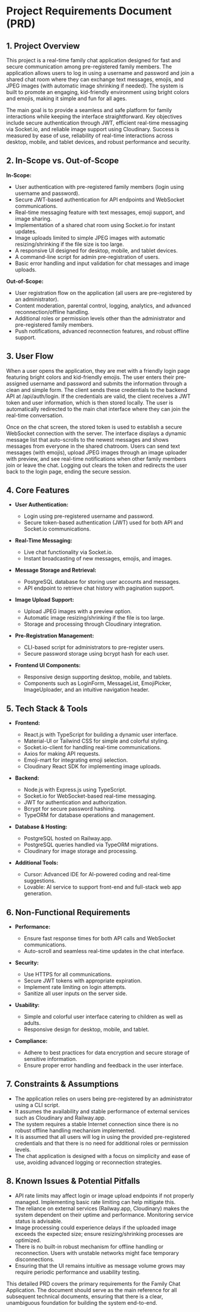 # Project Requirements Document (PRD)

## 1. Project Overview

This project is a real-time family chat application designed for fast and secure communication among pre-registered family members. The application allows users to log in using a username and password and join a shared chat room where they can exchange text messages, emojis, and JPEG images (with automatic image shrinking if needed). The system is built to promote an engaging, kid-friendly environment using bright colors and emojis, making it simple and fun for all ages.

The main goal is to provide a seamless and safe platform for family interactions while keeping the interface straightforward. Key objectives include secure authentication through JWT, efficient real-time messaging via Socket.io, and reliable image support using Cloudinary. Success is measured by ease of use, reliability of real-time interactions across desktop, mobile, and tablet devices, and robust performance and security.

## 2. In-Scope vs. Out-of-Scope

**In-Scope:**

*   User authentication with pre-registered family members (login using username and password).
*   Secure JWT-based authentication for API endpoints and WebSocket communications.
*   Real-time messaging feature with text messages, emoji support, and image sharing.
*   Implementation of a shared chat room using Socket.io for instant updates.
*   Image uploads limited to simple JPEG images with automatic resizing/shrinking if the file size is too large.
*   A responsive UI designed for desktop, mobile, and tablet devices.
*   A command-line script for admin pre-registration of users.
*   Basic error handling and input validation for chat messages and image uploads.

**Out-of-Scope:**

*   User registration flow on the application (all users are pre-registered by an administrator).
*   Content moderation, parental control, logging, analytics, and advanced reconnection/offline handling.
*   Additional roles or permission levels other than the administrator and pre-registered family members.
*   Push notifications, advanced reconnection features, and robust offline support.

## 3. User Flow

When a user opens the application, they are met with a friendly login page featuring bright colors and kid-friendly emojis. The user enters their pre-assigned username and password and submits the information through a clean and simple form. The client sends these credentials to the backend API at /api/auth/login. If the credentials are valid, the client receives a JWT token and user information, which is then stored locally. The user is automatically redirected to the main chat interface where they can join the real-time conversation.

Once on the chat screen, the stored token is used to establish a secure WebSocket connection with the server. The interface displays a dynamic message list that auto-scrolls to the newest messages and shows messages from everyone in the shared chatroom. Users can send text messages (with emojis), upload JPEG images through an image uploader with preview, and see real-time notifications when other family members join or leave the chat. Logging out clears the token and redirects the user back to the login page, ending the secure session.

## 4. Core Features

*   **User Authentication:**

    *   Login using pre-registered username and password.
    *   Secure token-based authentication (JWT) used for both API and Socket.io communications.

*   **Real-Time Messaging:**

    *   Live chat functionality via Socket.io.
    *   Instant broadcasting of new messages, emojis, and images.

*   **Message Storage and Retrieval:**

    *   PostgreSQL database for storing user accounts and messages.
    *   API endpoint to retrieve chat history with pagination support.

*   **Image Upload Support:**

    *   Upload JPEG images with a preview option.
    *   Automatic image resizing/shrinking if the file is too large.
    *   Storage and processing through Cloudinary integration.

*   **Pre-Registration Management:**

    *   CLI-based script for administrators to pre-register users.
    *   Secure password storage using bcrypt hash for each user.

*   **Frontend UI Components:**

    *   Responsive design supporting desktop, mobile, and tablets.
    *   Components such as LoginForm, MessageList, EmojiPicker, ImageUploader, and an intuitive navigation header.

## 5. Tech Stack & Tools

*   **Frontend:**

    *   React.js with TypeScript for building a dynamic user interface.
    *   Material-UI or Tailwind CSS for simple and colorful styling.
    *   Socket.io-client for handling real-time communications.
    *   Axios for making API requests.
    *   Emoji-mart for integrating emoji selection.
    *   Cloudinary React SDK for implementing image uploads.

*   **Backend:**

    *   Node.js with Express.js using TypeScript.
    *   Socket.io for WebSocket-based real-time messaging.
    *   JWT for authentication and authorization.
    *   Bcrypt for secure password hashing.
    *   TypeORM for database operations and management.

*   **Database & Hosting:**

    *   PostgreSQL hosted on Railway.app.
    *   PostgreSQL queries handled via TypeORM migrations.
    *   Cloudinary for image storage and processing.

*   **Additional Tools:**

    *   Cursor: Advanced IDE for AI-powered coding and real-time suggestions.
    *   Lovable: AI service to support front-end and full-stack web app generation.

## 6. Non-Functional Requirements

*   **Performance:**

    *   Ensure fast response times for both API calls and WebSocket communications.
    *   Auto-scroll and seamless real-time updates in the chat interface.

*   **Security:**

    *   Use HTTPS for all communications.
    *   Secure JWT tokens with appropriate expiration.
    *   Implement rate limiting on login attempts.
    *   Sanitize all user inputs on the server side.

*   **Usability:**

    *   Simple and colorful user interface catering to children as well as adults.
    *   Responsive design for desktop, mobile, and tablet.

*   **Compliance:**

    *   Adhere to best practices for data encryption and secure storage of sensitive information.
    *   Ensure proper error handling and feedback in the user interface.

## 7. Constraints & Assumptions

*   The application relies on users being pre-registered by an administrator using a CLI script.
*   It assumes the availability and stable performance of external services such as Cloudinary and Railway.app.
*   The system requires a stable Internet connection since there is no robust offline handling mechanism implemented.
*   It is assumed that all users will log in using the provided pre-registered credentials and that there is no need for additional roles or permission levels.
*   The chat application is designed with a focus on simplicity and ease of use, avoiding advanced logging or reconnection strategies.

## 8. Known Issues & Potential Pitfalls

*   API rate limits may affect login or image upload endpoints if not properly managed. Implementing basic rate limiting can help mitigate this.
*   The reliance on external services (Railway.app, Cloudinary) makes the system dependent on their uptime and performance. Monitoring service status is advisable.
*   Image processing could experience delays if the uploaded image exceeds the expected size; ensure resizing/shrinking processes are optimized.
*   There is no built-in robust mechanism for offline handling or reconnection. Users with unstable networks might face temporary disconnections.
*   Ensuring that the UI remains intuitive as message volume grows may require periodic performance and usability testing.

This detailed PRD covers the primary requirements for the Family Chat Application. The document should serve as the main reference for all subsequent technical documents, ensuring that there is a clear, unambiguous foundation for building the system end-to-end.
